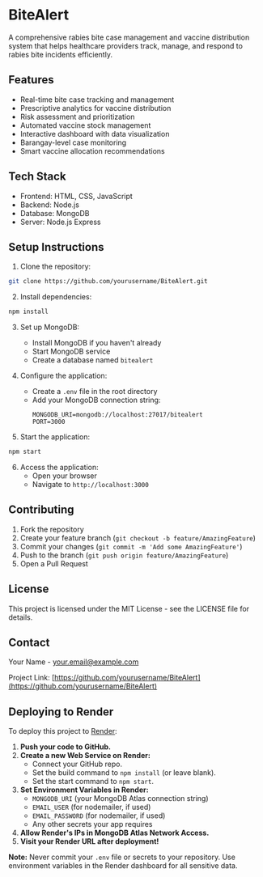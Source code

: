 # BiteAlert

A comprehensive rabies bite case management and vaccine distribution system that helps healthcare providers track, manage, and respond to rabies bite incidents efficiently.

## Features

- Real-time bite case tracking and management
- Prescriptive analytics for vaccine distribution
- Risk assessment and prioritization
- Automated vaccine stock management
- Interactive dashboard with data visualization
- Barangay-level case monitoring
- Smart vaccine allocation recommendations

## Tech Stack

- Frontend: HTML, CSS, JavaScript
- Backend: Node.js
- Database: MongoDB
- Server: Node.js Express

## Setup Instructions

1. Clone the repository:
```bash
git clone https://github.com/yourusername/BiteAlert.git
```

2. Install dependencies:
```bash
npm install
```

3. Set up MongoDB:
   - Install MongoDB if you haven't already
   - Start MongoDB service
   - Create a database named `bitealert`

4. Configure the application:
   - Create a `.env` file in the root directory
   - Add your MongoDB connection string:
     ```
     MONGODB_URI=mongodb://localhost:27017/bitealert
     PORT=3000
     ```

5. Start the application:
```bash
npm start
```

6. Access the application:
   - Open your browser
   - Navigate to `http://localhost:3000`

## Contributing

1. Fork the repository
2. Create your feature branch (`git checkout -b feature/AmazingFeature`)
3. Commit your changes (`git commit -m 'Add some AmazingFeature'`)
4. Push to the branch (`git push origin feature/AmazingFeature`)
5. Open a Pull Request

## License

This project is licensed under the MIT License - see the LICENSE file for details.

## Contact

Your Name - your.email@example.com

Project Link: [https://github.com/yourusername/BiteAlert](https://github.com/yourusername/BiteAlert)

## Deploying to Render

To deploy this project to [Render](https://render.com):

1. **Push your code to GitHub.**
2. **Create a new Web Service on Render:**
   - Connect your GitHub repo.
   - Set the build command to `npm install` (or leave blank).
   - Set the start command to `npm start`.
3. **Set Environment Variables in Render:**
   - `MONGODB_URI` (your MongoDB Atlas connection string)
   - `EMAIL_USER` (for nodemailer, if used)
   - `EMAIL_PASSWORD` (for nodemailer, if used)
   - Any other secrets your app requires
4. **Allow Render's IPs in MongoDB Atlas Network Access.**
5. **Visit your Render URL after deployment!**

**Note:** Never commit your `.env` file or secrets to your repository. Use environment variables in the Render dashboard for all sensitive data. 